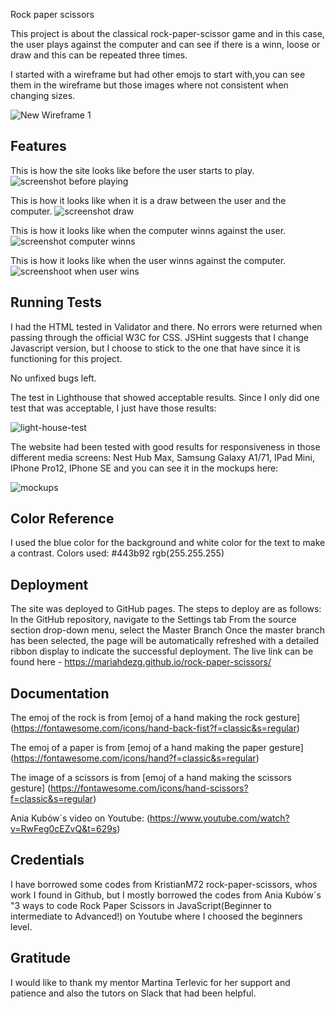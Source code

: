 Rock paper scissors

This project is about the classical rock-paper-scissor game and in this case, the user plays against the computer and can see if there is a winn, loose or draw and this can be repeated three times.

I started with a wireframe  but had other emojs to start with,you can see them in the wireframe but those images where not consistent when changing sizes.

![New Wireframe 1](https://github.com/MariaHdezG/rock-paper-scissors/assets/125393563/d5a5f57e-2125-42a1-a54c-6d2c1f59c441)

## Features
This is how the site looks like before the user starts to play.
![screenshot before playing](https://github.com/MariaHdezG/rock-paper-scissors/assets/125393563/4575a91b-27a0-4074-8246-cc6a7f04d2ef)

This is how it looks like when it is a draw between the user and the computer.
![screenshot draw](https://github.com/MariaHdezG/rock-paper-scissors/assets/125393563/e8488ce1-ca56-4167-962d-6fd3717e355f)

This is how it looks like when the computer winns against the user.
![screenshot computer winns](https://github.com/MariaHdezG/rock-paper-scissors/assets/125393563/09c5a1ed-5868-4b2d-89d4-8863e95281a5)

This is how it looks like when the user winns against the computer.
![screenshoot when user wins](https://github.com/MariaHdezG/rock-paper-scissors/assets/125393563/237bdd11-ccf1-4460-9270-b31711d88277)

## Running Tests

I had the HTML tested in Validator and there. No errors were returned when passing through the official W3C for CSS. JSHint suggests that I change Javascript version, but I choose to stick to the one that have since it is functioning for this project.

No unfixed bugs left.

The test in Lighthouse that showed acceptable results. Since I only did one test that was acceptable, I just have those results:

![light-house-test](https://github.com/MariaHdezG/rock-paper-scissors/assets/125393563/fb5720cc-a504-4bca-8626-782846ec8724)

The website had been tested with good results for responsiveness in those different media screens: Nest Hub Max, Samsung Galaxy A1/71, IPad Mini, IPhone Pro12, IPhone SE and you can see it in the mockups here:

![mockups](https://github.com/MariaHdezG/rock-paper-scissors/assets/125393563/28ce2028-bd67-42df-bce6-6a2aaa0f33b4)

## Color Reference

I used the blue color for the background and white color for the text to make a contrast.
Colors used:
#443b92
rgb(255.255.255)

## Deployment

The site was deployed to GitHub pages. The steps to deploy are as follows: In the GitHub repository, navigate to the Settings tab From the source section drop-down menu, select the Master Branch Once the master branch has been selected, the page will be automatically refreshed with a detailed ribbon display to indicate the successful deployment. The live link can be found here - https://mariahdezg.github.io/rock-paper-scissors/

## Documentation

The emoj of the rock is from [emoj of a hand making the rock gesture] (https://fontawesome.com/icons/hand-back-fist?f=classic&s=regular)

The emoj of a paper is from [emoj of a hand making the paper gesture] 
(https://fontawesome.com/icons/hand?f=classic&s=regular)

The image of a scissors is from [emoj of a hand making the scissors gesture] (https://fontawesome.com/icons/hand-scissors?f=classic&s=regular)

Ania Kubów´s video on Youtube:
(https://www.youtube.com/watch?v=RwFeg0cEZvQ&t=629s)

## Credentials

I have borrowed some codes from KristianM72 rock-paper-scissors, whos work I found in Github, but I mostly borrowed the codes from Ania Kubów´s "3 ways to code Rock Paper Scissors in JavaScript(Beginner to intermediate to Advanced!) on Youtube where I choosed the beginners level.

## Gratitude

I would like to thank my mentor Martina Terlevic for her support and patience and also the tutors on Slack that had been helpful.
